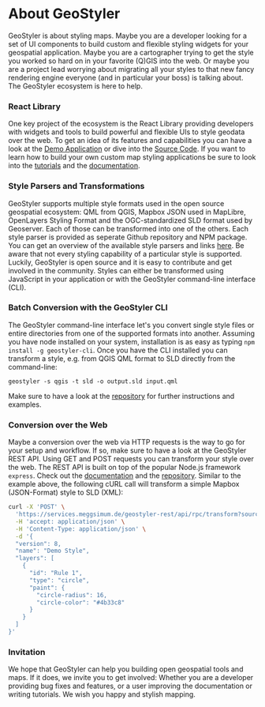 # About GeoStyler

GeoStyler is about styling maps. Maybe you are a developer looking for a set of UI components 
to build custom and flexible styling widgets for your geospatial application. Maybe you 
are a cartographer trying to get the style you worked so hard on in your favorite (Q)GIS into the 
web. Or maybe you are a project lead worrying about migrating all your styles to that new fancy 
rendering engine everyone (and in particular your boss) is talking about. The GeoStyler ecosystem is 
here to help. 

###  React Library

One key project of the ecosystem is the React Library providing developers with widgets and 
tools to build powerful and flexible UIs to style geodata over the web. To get an idea of 
its features and capabilities you can have a look at the [Demo Application](https://geostyler.github.io/geostyler-demo/) or dive into the [Source Code](https://github.com/geostyler/geostyler-demo). If you want to learn how to build your own custom map styling applications 
be sure to look into the [tutorials](/#tutorials) and the [documentation](https://geostyler.github.io/geostyler/latest/index.html).

### Style Parsers and Transformations

GeoStyler supports multiple style formats used in the open source geospatial ecosystem: 
QML from QGIS, Mapbox JSON used in MapLibre, OpenLayers Styling Format and the OGC-standardized 
SLD format used by Geoserver. Each of those can be transformed into one of the others. Each style parser is provided as seperate Github 
repository and NPM package. You can get an overview of the available style parsers and 
links [here](/parsers). Be aware that not every styling capability of a particular style 
is supported. Luckily, GeoStyler is open source and it is easy to contribute and get 
involved in the community. Styles can either be transformed using JavaScript in your application 
or with the GeoStyler command-line interface (CLI). 

### Batch Conversion with the GeoStyler CLI 

The GeoStyler command-line interface let's you convert single style files or entire directories from one of the 
supported formats into another. Assuming you have node installed on your system, installation 
is as easy as typing `npm install -g geostyler-cli`. Once you have the CLI installed you 
can transform a style, e.g. from QGIS QML format to SLD directly from the command-line: 

```
geostyler -s qgis -t sld -o output.sld input.qml
```

Make sure to have a look at the [repository](https://github.com/geostyler/geostyler-cli) for 
further instructions and examples. 

### Conversion over the Web

Maybe a conversion over the web via HTTP requests is the way to go for your setup and workflow.
If so, make sure to have a look at the GeoStyler REST API. Using GET and POST 
requests you can transform your style over the web. The REST API is built on top of the popular 
Node.js framework `express`. Check out the [documentation](https://services.meggsimum.de/geostyler-rest/api-docs) and the [repository](https://github.com/geostyler/geostyler-rest). 
Similar to the example above, the following cURL call will transform a simple Mapbox (JSON-Format) style to SLD (XML): 


<!-- Erst Rücksprache mit Christian Mayer ob Meggsimum API verlinkt werden kann / soll -->
<!-- Alternative: Local dev-host dann müsste oben noch ein Satz rein, der darauf 
hinweist, dass eine API auf localhost gestartet werden muss -->
```sh
curl -X 'POST' \
  'https://services.meggsimum.de/geostyler-rest/api/rpc/transform?sourceFormat=Mapbox&targetFormat=SLD' \
  -H 'accept: application/json' \
  -H 'Content-Type: application/json' \
  -d '{
  "version": 8,
  "name": "Demo Style",
  "layers": [
    {
      "id": "Rule 1",
      "type": "circle",
      "paint": {
        "circle-radius": 16,
        "circle-color": "#4b33c8"
      }
    }
  ]
}'
```

 
### Invitation 

We hope that GeoStyler can help you building open geospatial tools 
and maps. If it does, we invite you to get involved: Whether you 
are a developer providing bug fixes and features, or a user improving 
the documentation or writing tutorials. We wish you happy and stylish 
mapping.   